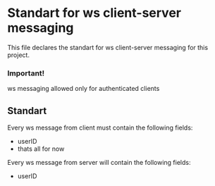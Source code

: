 # Standart for ws client-server messaging

This file declares the standart for ws client-server messaging for this project.

### Important!

ws messaging allowed only for authenticated clients

## Standart

Every ws message from client must contain the following fields:

- userID
- thats all for now

Every ws message from server will contain the following fields:

- userID
